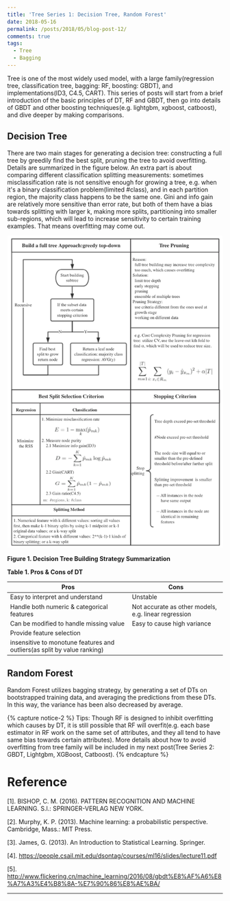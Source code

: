 ```yaml
---
title: 'Tree Series 1: Decision Tree, Random Forest'
date: 2018-05-16
permalink: /posts/2018/05/blog-post-12/
comments: true
tags:
  - Tree
  - Bagging
---
```


Tree is one of the most widely used model, with a large family(regression tree, classification tree, bagging: RF, boosting: GBDT), and implementations(ID3, C4.5, CART). This series of posts will start from a brief introduction of the basic principles of DT, RF and GBDT, then go into details of GBDT and other boosting techniques(e.g. lightgbm, xgboost, catboost), and dive deeper by making comparisons.

## Decision Tree

There are two main stages for generating a decision tree: constructing a full tree by greedily find the best split, pruning the tree to avoid overfitting. Details are summarized in the figure below. An extra part is about comparing different classification splitting measurements: sometimes misclassification rate is not sensitive enough for growing a tree, e.g. when it's a binary classification problem(limited #class), and in each partition region, the majority class happens to be the same one. Gini and info gain are relatively more sensitive than error rate, but both of them have a bias towards splitting with larger k, making more splits, partitioning into smaller sub-regions, which will lead to increase sensitivity to certain training examples. That means overfitting may come out.


<p float="left">
  <img src="/images/DT1.png" width="600" />
</p>

**Figure 1. Decision Tree Building Strategy Summarization**

**Table 1. Pros & Cons of DT**

| Pros           | Cons   |    
| ---------        | ------ | 
| Easy to interpret and understand     | Unstable  | 
| Handle both numeric & categorical features    | Not accurate as other models, e.g. linear regression   | 
| Can be modified to handle missing value     | Easy to cause high variance  | 
| Provide feature selection    |    | 
| insensitive to monotune features and outliers(as split by value ranking)     |   | 

## Random Forest

Random Forest utilizes bagging strategy, by generating a set of DTs on bootstrapped training data, and averaging the predictions from these DTs. In this way, the variance has been also decreased by average.

{% capture notice-2 %}
Tips: Though RF is designed to inhibit overfitting which causes by DT, it is still possible that RF will overfit(e.g. each base estimator in RF work on the same set of attributes, and they all tend to have same bias towards certain attributes). More details about how to avoid overfitting from tree family will be included in my next post(Tree Series 2: GBDT, Lightgbm, XGBoost, Catboost).
{% endcapture %}


Reference
========

[1]. BISHOP, C. M. (2016). PATTERN RECOGNITION AND MACHINE LEARNING. S.l.: SPRINGER-VERLAG NEW YORK.

[2]. Murphy, K. P. (2013). Machine learning: a probabilistic perspective. Cambridge, Mass.: MIT Press.

[3]. James, G. (2013). An Introduction to Statistical Learning. Springer.

[4]. https://people.csail.mit.edu/dsontag/courses/ml16/slides/lecture11.pdf

[5]. http://www.flickering.cn/machine_learning/2016/08/gbdt%E8%AF%A6%E8%A7%A3%E4%B8%8A-%E7%90%86%E8%AE%BA/


------